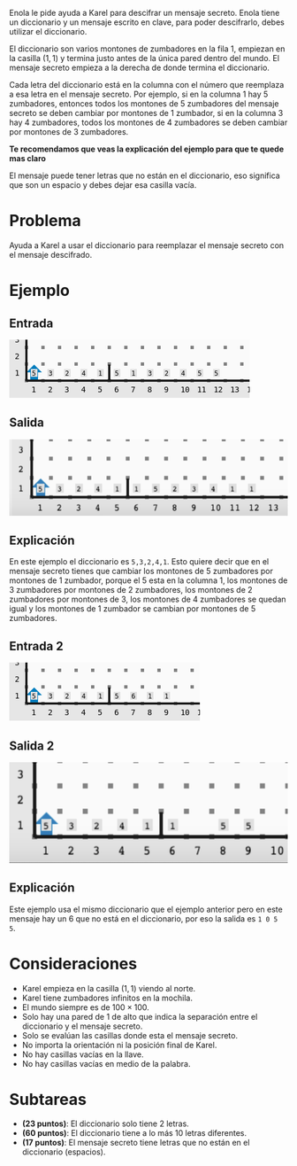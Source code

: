 Enola le pide ayuda a Karel para descifrar un mensaje secreto. Enola tiene un diccionario y un mensaje escrito en clave, para poder descifrarlo, debes utilizar el diccionario.

El diccionario son varios montones de zumbadores en la fila $1$, empiezan en la casilla $(1,1)$ y termina justo antes de la única pared dentro del mundo. El mensaje secreto empieza a la derecha de donde termina el diccionario.

Cada letra del diccionario está en la columna con el número que reemplaza a esa letra en el mensaje secreto. Por ejemplo, si en la columna $1$ hay $5$ zumbadores, entonces todos los montones de $5$ zumbadores del mensaje secreto se deben cambiar por montones de $1$ zumbador, si en la columna $3$ hay $4$ zumbadores, todos los montones de $4$ zumbadores se deben cambiar por montones de $3$ zumbadores.

**Te recomendamos que veas la explicación del ejemplo para que te quede mas claro**

El mensaje puede tener letras que no están en el diccionario, eso significa que son un espacio y debes dejar esa casilla vacía.

# Problema

Ayuda a Karel a usar el diccionario para reemplazar el mensaje secreto con el mensaje descifrado.

# Ejemplo

## Entrada

![Ejemplo de Entrada](sample.2x13.in.png)

## Salida

![Ejemplo de Salida](salida1.png)

## Explicación

En este ejemplo el diccionario es `5,3,2,4,1`. Esto quiere decir que en el mensaje secreto tienes que cambiar los montones de $5$ zumbadores por montones de $1$ zumbador, porque el $5$ esta en la columna $1$, los montones de $3$ zumbadores por montones de $2$ zumbadores, los montones de $2$ zumbadores por montones de $3$, los montones de $4$ zumbadores se quedan igual y los montones de $1$ zumbador se cambian por montones de $5$ zumbadores.

## Entrada 2

![Ejemplo de Entrada 2](sample1.2x10.in.png)

## Salida 2

![Ejemplo de Salida 2](salida2.png)

## Explicación

Este ejemplo usa el mismo diccionario que el ejemplo anterior pero en este mensaje hay un $6$ que no está en el diccionario, por eso la salida es `1 0 5 5`.

# Consideraciones

- Karel empieza en la casilla $(1,1)$ viendo al norte.
- Karel tiene zumbadores infinitos en la mochila.
- El mundo siempre es de $100 \times 100$.
- Solo hay una pared de 1 de alto que indica la separación entre el diccionario y el mensaje secreto.
- Solo se evalúan las casillas donde esta el mensaje secreto.
- No importa la orientación ni la posición final de Karel.
- No hay casillas vacías en la llave.
- No hay casillas vacías en medio de la palabra.

# Subtareas

- **(23 puntos)**: El diccionario solo tiene 2 letras.
- **(60 puntos)**: El diccionario tiene a lo más 10 letras diferentes.
- **(17 puntos)**: El mensaje secreto tiene letras que no están en el diccionario (espacios).
